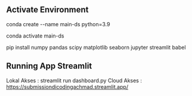 Activate Environment
-----------------------------------------

conda create --name main-ds python=3.9

conda activate main-ds

pip install numpy pandas scipy matplotlib seaborn jupyter streamlit babel


Running App Streamlit
------------------------------------------

Lokal Akses : streamlit run dashboard.py
Cloud Akses : https://submissiondicodingachmad.streamlit.app/
